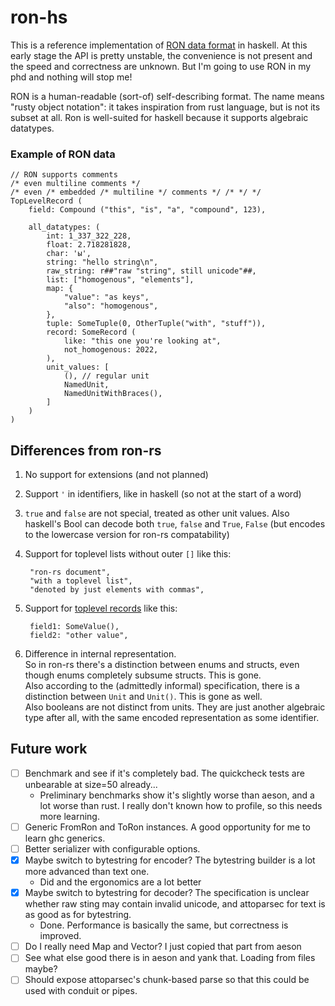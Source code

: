 # ron-hs

This is a reference implementation of [RON data
format](https://github.com/ron-rs/ron) in haskell. At this early stage the API
is pretty unstable, the convenience is not present and the speed and
correctness are unknown. But I'm going to use RON in my phd and nothing will
stop me!

RON is a human-readable (sort-of) self-describing format. The name means "rusty
object notation": it takes inspiration from rust language, but is not its
subset at all. Ron is well-suited for haskell because it supports algebraic
datatypes.

### Example of RON data

    // RON supports comments
    /* even multiline comments */
    /* even /* embedded /* multiline */ comments */ /* */ */
    TopLevelRecord (
        field: Compound ("this", "is", "a", "compound", 123),

        all_datatypes: (
            int: 1_337_322_228,
            float: 2.718281828,
            char: 'ы',
            string: "hello string\n",
            raw_string: r##"raw "string", still unicode"##,
            list: ["homogenous", "elements"],
            map: {
                "value": "as keys",
                "also": "homogenous",
            },
            tuple: SomeTuple(0, OtherTuple("with", "stuff")),
            record: SomeRecord (
                like: "this one you're looking at",
                not_homogenous: 2022,
            ),
            unit_values: [
                (), // regular unit
                NamedUnit,
                NamedUnitWithBraces(),
            ]
        )
    )

## Differences from ron-rs

1. No support for extensions (and not planned)

2. Support `'` in identifiers, like in haskell (so not at the start of a word)

3. `true` and `false` are not special, treated as other unit values. Also
   haskell's Bool can decode both `true`, `false` and `True`, `False`
   (but encodes to the lowercase version for ron-rs compatability)

4. Support for toplevel lists without outer `[]` like this:
   ```
    "ron-rs document",
    "with a toplevel list",
    "denoted by just elements with commas",
   ```

5. Support for [toplevel records](https://github.com/ron-rs/ron/issues/297)
   like this:
   ```
    field1: SomeValue(),
    field2: "other value",
   ```

6. Difference in internal representation.  
   So in ron-rs there's a distinction between enums and structs, even though
   enums completely subsume structs. This is gone.  
   Also according to the (admittedly informal) specification, there is a
   distinction between `Unit` and `Unit()`. This is gone as well.  
   Also booleans are not distinct from units. They are just another algebraic
   type after all, with the same encoded representation as some identifier.

## Future work

- [ ] Benchmark and see if it's completely bad. The quickcheck tests are
  unbearable at size=50 already...
  * Preliminary benchmarks show it's slightly worse than aeson, and a lot worse
    than rust. I really don't known how to profile, so this needs more
    learning.
- [ ] Generic FromRon and ToRon instances. A good opportunity for me to learn
  ghc generics.
- [ ] Better serializer with configurable options.
- [x] Maybe switch to bytestring for encoder? The bytestring builder is a lot
  more advanced than text one.
  * Did and the ergonomics are a lot better
- [x] Maybe switch to bytestring for decoder? The specification is unclear
  whether raw sting may contain invalid unicode, and attoparsec for text is as
  good as for bytestring.
  * Done. Performance is basically the same, but correctness is improved.
- [ ] Do I really need Map and Vector? I just copied that part from aeson
- [ ] See what else good there is in aeson and yank that. Loading from files
  maybe?
- [ ] Should expose attoparsec's chunk-based parse so that this could be used
  with conduit or pipes.
